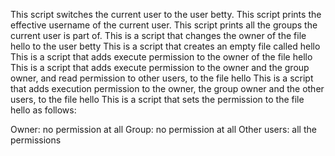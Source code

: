 This script switches the current user to the user betty.
This script prints the effective username of the current user.
This script prints all the groups the current user is part of.
This is a script that changes the owner of the file hello to the user betty
This is a script that creates an empty file called hello
This is a script that adds execute permission to the owner of the file hello
This is a script that adds execute permission to the owner and the group owner, and read permission to other users, to the file hello
This is a script that adds execution permission to the owner, the group owner and the other users, to the file hello
This is a script that sets the permission to the file hello as follows:

Owner: no permission at all
Group: no permission at all
Other users: all the permissions
